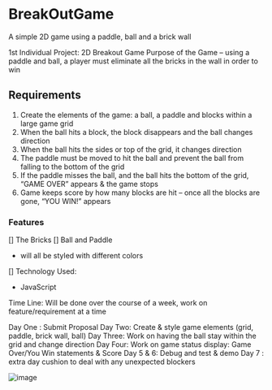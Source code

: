 # BreakOutGame

A simple 2D game using a paddle, ball and a brick wall

1st Individual Project:  2D Breakout Game
Purpose of the Game – using a paddle and ball, a player must eliminate all the bricks in the wall in order to win

## Requirements

1) Create the elements of the game: a ball, a paddle and blocks within a large game grid
2) When the ball hits a block, the block disappears and the ball changes direction
3) When the ball hits the sides or top of the grid, it changes direction
4) The paddle must be moved to hit the ball and prevent the ball from falling to the bottom of the grid
5) If the paddle misses the ball, and the ball hits the bottom of the grid, “GAME OVER” appears & the game stops
6) Game keeps score by how many blocks are hit – once all the blocks are gone, “YOU WIN!” appears

### Features

[] The Bricks
[] Ball and Paddle

- will all be styled with different colors

[] Technology Used:

- JavaScript

Time Line: Will be done over the course of a week, work on feature/requirement at a time

Day One : Submit Proposal
Day Two: Create & style game elements (grid, paddle, brick wall, ball)
Day Three: Work on having the ball stay within the grid and change direction
Day Four: Work on game status display: Game Over/You Win statements & Score
Day 5 & 6: Debug and test & demo
Day 7 : extra day cushion to deal with any unexpected blockers

![image](https://user-images.githubusercontent.com/58836414/161184359-0a40b680-ccd0-4741-8c83-3b2f1d9514be.png)
